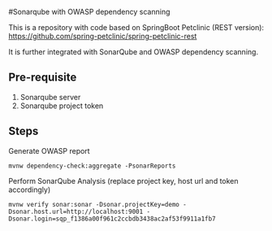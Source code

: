 #Sonarqube with OWASP dependency scanning

This is a repository with code based on SpringBoot Petclinic (REST version): https://github.com/spring-petclinic/spring-petclinic-rest

It is further integrated with SonarQube and OWASP dependency scanning.

## Pre-requisite
1. Sonarqube server
2. Sonarqube project token

## Steps

Generate OWASP report
````
mvnw dependency-check:aggregate -PsonarReports
````

Perform SonarQube Analysis (replace project key, host url and token accordingly)
````
mvnw verify sonar:sonar -Dsonar.projectKey=demo -Dsonar.host.url=http://localhost:9001 -Dsonar.login=sqp_f1386a00f961c2ccbdb3438ac2af53f9911a1fb7
````
